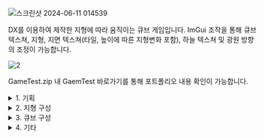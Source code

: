 ![스크린샷 2024-06-11 014539](https://github.com/karhabernel/HeightMapMovingGame/assets/124255059/35e92bbd-b59c-4be3-a561-1fde3ca8602e)

DX를 이용하여 제작한 지형에 따라 움직이는 큐브 게임입니다.
ImGui 조작을 통해 큐브 텍스쳐, 지형, 지면 텍스쳐(타일, 높이에 따른 지형변화 포함), 하늘 텍스쳐 및 광원 방향의 조정이 가능합니다.

![2](https://github.com/karhabernel/HeightMapMovingGame/assets/124255059/ef80554f-71fe-459e-a6d7-8c90fc3f871b)

GameTest.zip 내 GaemTest 바로가기를 통해 포트폴리오 내용 확인이 가능합니다.

<details>
    <summary>1. 기획</summary>

![그림1](https://github.com/karhabernel/HeightMapMovingGame/assets/124255059/03d6fd33-a96e-4cb1-8d8c-5bc30fbbb3b7)
DX를 통해 지형과 큐브를 그리고, 큐브 아래의 지형 각도에 맞추어 큐브의 rotation을 조정하는 게임을 만들고자 합니다.


</details>


<details>
    <summary>2. 지형 구성</summary>

지형은 머티리얼 역할을 할 텍스처 2개(지면, 언덕)과 HeightMap 역할을 할 흑백 이미지 한장을 이용하여 만들었습니다.

![Dirt2](https://github.com/karhabernel/HeightMapMovingGame/assets/124255059/46ad99ab-2311-42f6-be87-dba7df212215)
![Cliff (Layered Rock) (2)](https://github.com/karhabernel/HeightMapMovingGame/assets/124255059/4d386fda-7a08-4caa-af87-194ad362ccdf)

머티리얼 역할을 할 텍스처 2개



![Gray256](https://github.com/karhabernel/HeightMapMovingGame/assets/124255059/cd3cde4e-063c-4345-9963-6a44da0d161e)

HeightMap으로 사용한 흑백 이미지

HeightMap은 픽셀의 RGB 중 R값을 확인하여 R값이 높을수록(즉, 흰색일수록) 고도가 높아지도록 처리하였습니다.

'''

	void Terrain::CreateVertexData()
	{
		width = heightMap->GetWidth();
		height = heightMap->GetHeight();
		
		vector<Color> pixels;
		heightMap->ReadPixel(&pixels);	

		vertexCount = width * height;
		vertices = new VertexTerrain[vertexCount];

		for (UINT y = 0; y < height; y++)
		{
			for (UINT x = 0; x < width; x++)
			{
				UINT index = width * y + x;
				UINT reverse = width * (height - y - 1) + x;	

				vertices[index].Position.x = (float)x;
				vertices[index].Position.y = pixels[reverse].r * 255.f / 10.f;
				vertices[index].Position.z = (float)y;

				vertices[index].Uv.x = x / ((float)width - 1);
				vertices[index].Uv.y = 1 - (y / ((float)height - 1));
			}
		}
  	}
 
 '''


</details>


<details>
    <summary>3. 큐브 구성</summary>

큐브는 한 텍스처를 여섯 개의 면에 투영하는 식으로 머티리얼 작업을 진행하였습니다.

큐브 하단 사각형의 네 꼭짓점의 Pitch값을 구하기 위하여 atan2 함수를 사용하였습니다.

Terrain에서 미리 작업해 둔 해당 지면 Vertex의 Normal Vector 값을 가져온 뒤, atan2 함수를 통해 pitch값을 구한 뒤, 큐브 하단 사각형 꼭짓점의 Pitch값을 전부 더하고 4로 나누어 평균값을 구했습니다.

'''

		Vector3 p[4];
		for (UINT i = 0; i < 4; i++)
			p[i] = vertices[index[i]].Normal;

		float pitch = atan2(p[0].y, p[0].z);
		float pitch2 = atan2(p[1].y, p[1].z);
		float pitch3 = atan2(p[2].y, p[2].z);
		float pitch4 = atan2(p[3].y, p[3].z);
		
		pitch = (pitch + pitch2 + pitch3 + pitch4) / 4;

		return Vector3(-pitch, 0, 0);
  
  '''


</details>



<details>
    <summary>4. 기타</summary>

업데이트중..


</details>
